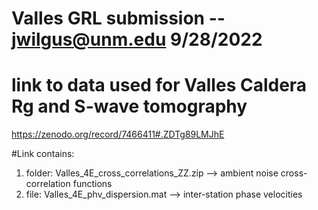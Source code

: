 # Valles GRL submission -- jwilgus@unm.edu 9/28/2022
# link to data used for Valles Caldera Rg and S-wave tomography 

https://zenodo.org/record/7466411#.ZDTg89LMJhE

#Link contains: 
1) folder: Valles_4E_cross_correlations_ZZ.zip --> ambient noise cross-correlation functions 
2) file: Valles_4E_phv_dispersion.mat --> inter-station phase velocities
